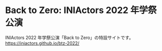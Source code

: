 # Back to Zero: INIActors 2022 年学祭公演

INIActors 2022 年学祭公演「Back to Zero」の特設サイトです。  
https://iniactors.github.io/btz-2022/
